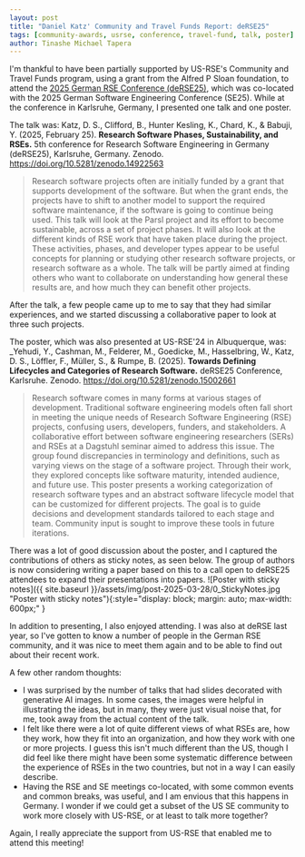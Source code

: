 ```yaml
---
layout: post
title: "Daniel Katz' Community and Travel Funds Report: deRSE25"
tags: [community-awards, usrse, conference, travel-fund, talk, poster]
author: Tinashe Michael Tapera
---
```


I'm thankful to have been partially supported by US-RSE's Community and Travel Funds program, using a grant from the Alfred P Sloan foundation, to attend the [2025 German RSE Conference (deRSE25)](https://events.hifis.net/e/derse25), which was co-located with the 2025 German Software Engineering Conference (SE25). While at the conference in Karlsruhe, Germany, I presented one talk and one poster.

The talk was: Katz, D. S., Clifford, B., Hunter Kesling, K., Chard, K., & Babuji, Y. (2025, February 25). **Research Software Phases, Sustainability, and RSEs.** 5th conference for Research Software Engineering in Germany (deRSE25), Karlsruhe, Germany. Zenodo. <https://doi.org/10.5281/zenodo.14922563>

> Research software projects often are initially funded by a grant that supports development of the software. But when the grant ends, the projects have to shift to another model to support the required software maintenance, if the software is going to continue being used. This talk will look at the Parsl project and its effort to become sustainable, across a set of project phases. It will also look at the different kinds of RSE work that have taken place during the project. These activities, phases, and developer types appear to be useful concepts for planning or studying other research software projects, or research software as a whole. The talk will be partly aimed at finding others who want to collaborate on understanding how general these results are, and how much they can benefit other projects.

After the talk, a few people came up to me to say that they had similar experiences, and we started discussing a collaborative paper to look at three such projects.

The poster, which was also presented at US-RSE'24 in Albuquerque, was: _Yehudi, Y., Cashman, M., Felderer, M., Goedicke, M., Hasselbring, W., Katz, D. S., Löffler, F., Müller, S., & Rumpe, B. (2025). **Towards Defining Lifecycles and Categories of Research Software.** deRSE25 Conference, Karlsruhe. Zenodo. <https://doi.org/10.5281/zenodo.15002661>

> Research software comes in many forms at various stages of development. Traditional software engineering models often fall short in meeting the unique needs of Research Software Engineering (RSE) projects, confusing users, developers, funders, and stakeholders.
A collaborative effort between software engineering researchers (SERs) and RSEs at a Dagstuhl seminar aimed to address this issue. The group found discrepancies in terminology and definitions, such as varying views on the stage of a software project.
Through their work, they explored concepts like software maturity, intended audience, and future use. This poster presents a working categorization of research software types and an abstract software lifecycle model that can be customized for different projects. The goal is to guide decisions and development standards tailored to each stage and team.
Community input is sought to improve these tools in future iterations.

There was a lot of good discussion about the poster, and I captured the contributions of others as sticky notes, as seen below. The group of authors is now considering writing a paper based on this to a call open to deRSE25 attendees to expand their presentations into papers.
![Poster with sticky notes]({{ site.baseurl }}/assets/img/post-2025-03-28/0_StickyNotes.jpg "Poster with sticky notes"){:style="display: block; margin: auto; max-width: 600px;" }

In addition to presenting, I also enjoyed attending. I was also at deRSE last year, so I've gotten to know a number of people in the German RSE community, and it was nice to meet them again and to be able to find out about their recent work.

A few other random thoughts:

* I was surprised by the number of talks that had slides decorated with generative AI images. In some cases, the images were helpful in illustrating the ideas, but in many, they were just visual noise that, for me, took away from the actual content of the talk.
* I felt like there were a lot of quite different views of what RSEs are, how they work, how they fit into an organization, and how they work with one or more projects. I guess this isn't much different than the US, though I did feel like there might have been some systematic difference between the experience of RSEs in the two countries, but not in a way I can easily describe.
* Having the RSE and SE meetings co-located, with some common events and common breaks, was useful, and I am envious that this happens in Germany. I wonder if we could get a subset of the US SE community to work more closely with US-RSE, or at least to talk more together?

Again, I really appreciate the support from US-RSE that enabled me to attend this meeting!

